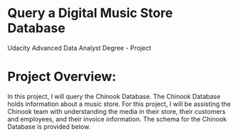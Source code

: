 # Query a Digital Music Store Database
Udacity Advanced Data Analyst Degree - Project

# Project Overview:
In this project, I will query the Chinook Database. The Chinook Database holds information about a music store. For this project, I will be assisting the Chinook team with understanding the media in their store, their customers and employees, and their invoice information. 
The schema for the Chinook Database is provided below.

